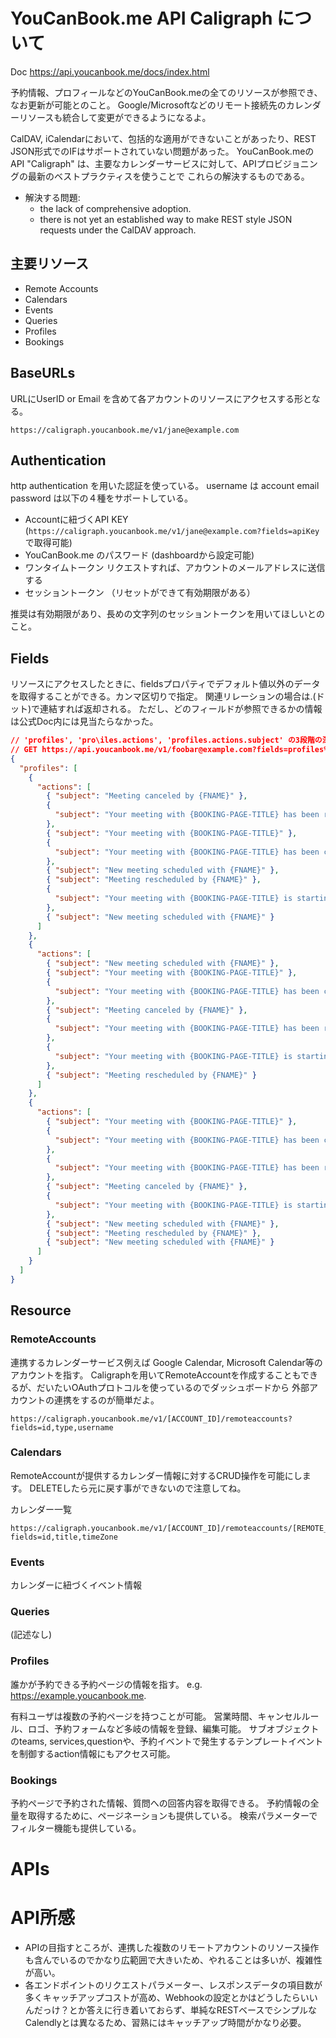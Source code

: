 # YouCanBook.me API Caligraph について　

Doc https://api.youcanbook.me/docs/index.html

予約情報、プロフィールなどのYouCanBook.meの全てのリソースが参照でき、なお更新が可能とのこと。
Google/Microsoftなどのリモート接続先のカレンダーリソースも統合して変更ができるようになるよ。

CalDAV, iCalendarにおいて、包括的な適用ができないことがあったり、REST JSON形式でのIFはサポートされていない問題があった。
YouCanBook.meのAPI "Caligraph" は、主要なカレンダーサービスに対して、APIプロビジョニングの最新のベストプラクティスを使うことで
これらの解決するものである。

- 解決する問題:
  - the lack of comprehensive adoption.
  - there is not yet an established way to make REST style JSON requests under the CalDAV approach.

## 主要リソース

- Remote Accounts
- Calendars
- Events
- Queries
- Profiles
- Bookings

## BaseURLs

URLにUserID or Email を含めて各アカウントのリソースにアクセスする形となる。

```
https://caligraph.youcanbook.me/v1/jane@example.com
```

## Authentication

http authentication を用いた認証を使っている。
username は account email
password は以下の４種をサポートしている。

- Accountに紐づくAPI KEY (`https://caligraph.youcanbook.me/v1/jane@example.com?fields=apiKey` で取得可能)
- YouCanBook.me のパスワード (dashboardから設定可能)
- ワンタイムトークン リクエストすれば、アカウントのメールアドレスに送信する
- セッショントークン （リセットができて有効期限がある）

推奨は有効期限があり、長めの文字列のセッショントークンを用いてほしいとのこと。



## Fields

リソースにアクセスしたときに、fieldsプロパティでデフォルト値以外のデータを取得することができる。カンマ区切りで指定。 
関連リレーションの場合は.(ドット)で連結すれば返却される。
ただし、どのフィールドが参照できるかの情報は公式Doc内には見当たらなかった。


```.json
// 'profiles', 'pro\iles.actions', 'profiles.actions.subject' の3段階の深さでfieldsを指定
// GET https://api.youcanbook.me/v1/foobar@example.com?fields=profiles%2Cprofiles.actions%2Cprofiles.actions.subject
{
  "profiles": [
    {
      "actions": [
        { "subject": "Meeting canceled by {FNAME}" },
        {
          "subject": "Your meeting with {BOOKING-PAGE-TITLE} has been rescheduled"
        },
        { "subject": "Your meeting with {BOOKING-PAGE-TITLE}" },
        {
          "subject": "Your meeting with {BOOKING-PAGE-TITLE} has been canceled"
        },
        { "subject": "New meeting scheduled with {FNAME}" },
        { "subject": "Meeting rescheduled by {FNAME}" },
        {
          "subject": "Your meeting with {BOOKING-PAGE-TITLE} is starting soon"
        },
        { "subject": "New meeting scheduled with {FNAME}" }
      ]
    },
    {
      "actions": [
        { "subject": "New meeting scheduled with {FNAME}" },
        { "subject": "Your meeting with {BOOKING-PAGE-TITLE}" },
        {
          "subject": "Your meeting with {BOOKING-PAGE-TITLE} has been canceled"
        },
        { "subject": "Meeting canceled by {FNAME}" },
        {
          "subject": "Your meeting with {BOOKING-PAGE-TITLE} has been rescheduled"
        },
        {
          "subject": "Your meeting with {BOOKING-PAGE-TITLE} is starting soon"
        },
        { "subject": "Meeting rescheduled by {FNAME}" }
      ]
    },
    {
      "actions": [
        { "subject": "Your meeting with {BOOKING-PAGE-TITLE}" },
        {
          "subject": "Your meeting with {BOOKING-PAGE-TITLE} has been canceled"
        },
        {
          "subject": "Your meeting with {BOOKING-PAGE-TITLE} has been rescheduled"
        },
        { "subject": "Meeting canceled by {FNAME}" },
        {
          "subject": "Your meeting with {BOOKING-PAGE-TITLE} is starting soon"
        },
        { "subject": "New meeting scheduled with {FNAME}" },
        { "subject": "Meeting rescheduled by {FNAME}" },
        { "subject": "New meeting scheduled with {FNAME}" }
      ]
    }
  ]
}

```


## Resource

### RemoteAccounts

連携するカレンダーサービス例えば Google Calendar, Microsoft Calendar等のアカウントを指す。
Caligraphを用いてRemoteAccountを作成することもできるが、だいたいOAuthプロトコルを使っているのでダッシュボードから
外部アカウントの連携をするのが簡単だよ。

```
https://caligraph.youcanbook.me/v1/[ACCOUNT_ID]/remoteaccounts?fields=id,type,username
```

### Calendars

RemoteAccountが提供するカレンダー情報に対するCRUD操作を可能にします。
DELETEしたら元に戻す事ができないので注意してね。

カレンダー一覧

```
https://caligraph.youcanbook.me/v1/[ACCOUNT_ID]/remoteaccounts/[REMOTE_ACCOUNT_ID]/calendars?fields=id,title,timeZone
```

### Events

カレンダーに紐づくイベント情報


### Queries

(記述なし)

### Profiles

誰かが予約できる予約ページの情報を指す。
e.g. https://example.youcanbook.me.

有料ユーザは複数の予約ページを持つことが可能。
営業時間、キャンセルルール、ロゴ、予約フォームなど多岐の情報を登録、編集可能。
サブオブジェクトのteams, services,questionや、予約イベントで発生するテンプレートイベントを制御するaction情報にもアクセス可能。

### Bookings

予約ページで予約された情報、質問への回答内容を取得できる。
予約情報の全量を取得するために、ページネーションも提供している。
検索パラメーターでフィルター機能も提供している。


# APIs


# API所感

- APIの目指すところが、連携した複数のリモートアカウントのリソース操作も含んでいるのでかなり広範囲で大きいため、やれることは多いが、複雑性が高い。
- 各エンドポイントのリクエストパラメーター、レスポンスデータの項目数が多くキャッチアップコストが高め、Webhookの設定とかはどうしたらいいんだっけ？とか答えに行き着いておらず、単純なRESTベースでシンプルなCalendlyとは異なるため、習熟にはキャッチアップ時間がかなり必要。


